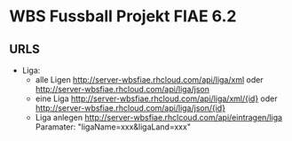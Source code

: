 # WBS Fussball Projekt FIAE 6.2

## URLS

- Liga:
  - alle Ligen http://server-wbsfiae.rhcloud.com/api/liga/xml oder http://server-wbsfiae.rhcloud.com/api/liga/json
  - eine Liga http://server-wbsfiae.rhcloud.com/api/liga/xml/{id} oder http://server-wbsfiae.rhcloud.com/api/liga/json/{id}
  - Liga anlegen http://server-wbsfiae.rhclcoud.com/api/eintragen/liga Paramater: "ligaName=xxx&ligaLand=xxx"
